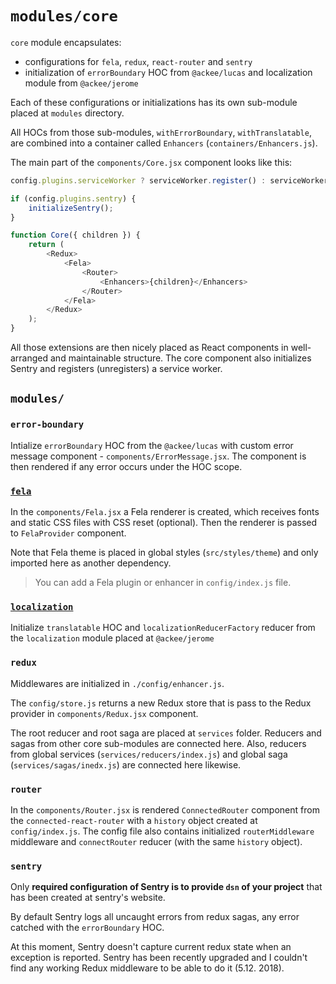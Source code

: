 # `modules/core`

`core` module encapsulates:

-   configurations for `fela`, `redux`, `react-router` and `sentry`
-   initialization of `errorBoundary` HOC from `@ackee/lucas` and localization module from `@ackee/jerome`

Each of these configurations or initializations has its own sub-module placed at `modules` directory.

All HOCs from those sub-modules, `withErrorBoundary`, `withTranslatable`, are combined into a container called `Enhancers` (`containers/Enhancers.js`).

The main part of the `components/Core.jsx` component looks like this:

```js
config.plugins.serviceWorker ? serviceWorker.register() : serviceWorker.unregister();

if (config.plugins.sentry) {
    initializeSentry();
}

function Core({ children }) {
    return (
        <Redux>
            <Fela>
                <Router>
                    <Enhancers>{children}</Enhancers>
                </Router>
            </Fela>
        </Redux>
    );
}
```

All those extensions are then nicely placed as React components in well-arranged and maintainable structure.
The core component also initializes Sentry and registers (unregisters) a service worker.

## `modules/`

### `error-boundary`

Intialize `errorBoundary` HOC from the `@ackee/lucas` with custom error message component - `components/ErrorMessage.jsx`. The component is then rendered if any error occurs under the HOC scope.

### [`fela`](http://fela.js.org/)

In the `components/Fela.jsx` a Fela renderer is created,
which receives fonts and static CSS files with CSS reset (optional). Then the renderer is passed to `FelaProvider` component.

Note that Fela theme is placed in global styles (`src/styles/theme`) and only imported here as another dependency.

> You can add a Fela plugin or enhancer in `config/index.js` file.

### [`localization`](https://github.com/AckeeCZ/Foolkit/tree/master/src/modules/localization)

Initialize `translatable` HOC and `localizationReducerFactory` reducer from the `localization` module placed at `@ackee/jerome`

### `redux`

Middlewares are initialized in `./config/enhancer.js`.

The `config/store.js` returns a new Redux store that is pass to the Redux provider in `components/Redux.jsx` component.

The root reducer and root saga are placed at `services` folder. Reducers and sagas from other core sub-modules are connected here. Also, reducers from global services (`services/reducers/index.js`) and global saga (`services/sagas/inedx.js`) are connected here likewise.

### `router`

In the `components/Router.jsx` is rendered `ConnectedRouter` component from the `connected-react-router` with a `history` object created at `config/index.js`. The config file also contains initialized `routerMiddleware` middleware and `connectRouter` reducer (with the same `history` object).

### `sentry`

Only **required configuration of Sentry is to provide `dsn` of your project** that has been created at sentry's website.

By default Sentry logs all uncaught errors from redux sagas, any error catched with the `errorBoundary` HOC.

At this moment, Sentry doesn't capture current redux state when an exception is reported. Sentry has been recently upgraded and I couldn't find any working Redux middleware to be able to do it (5.12. 2018).
